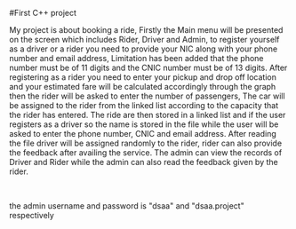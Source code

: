 #First C++ project
<p>My project is about booking a ride, Firstly the Main menu will be presented on the screen which
includes Rider, Driver and Admin, to register yourself as a driver or a rider you need to provide your NIC
along with your phone number and email address, Limitation has been added that the phone number
must be of 11 digits and the CNIC number must be of 13 digits. After registering as a rider you need to
enter your pickup and drop off location and your estimated fare will be calculated accordingly through
the graph then the rider will be asked to enter the number of passengers, The car will be assigned to the
rider from the linked list according to the capacity that the rider has entered. The ride are then stored in
a linked list and if the user registers as a driver so the name is stored in the file while the user will be
asked to enter the phone number, CNIC and email address. After reading the file driver will be assigned
randomly to the rider, rider can also provide the feedback after availing the service. The admin can view
the records of Driver and Rider while the admin can also read the feedback given by the rider.</p>
<br>
<p> the admin username and password is "dsaa" and "dsaa.project" respectively </p>